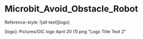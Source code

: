 # Microbit_Avoid_Obstacle_Robot

Reference-style: 
![alt text][logo]

[logo]: Pictures/GIC logo April 20 (1).png "Logo Title Text 2"

